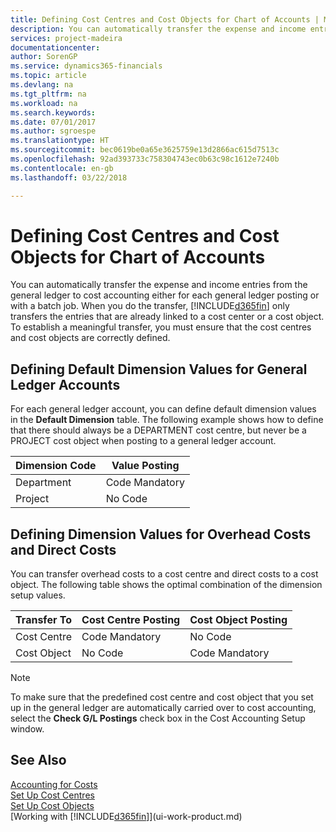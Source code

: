 ```yaml
---
title: Defining Cost Centres and Cost Objects for Chart of Accounts | Microsoft Docs
description: You can automatically transfer the expense and income entries from the general ledger to cost accounting either for each general ledger posting or with a batch job. When you do the transfer, the system only transfers the entries that are already linked to a cost centre or a cost object. To establish a meaningful transfer, you must ensure that the cost centres and cost objects are correctly defined.
services: project-madeira
documentationcenter: 
author: SorenGP
ms.service: dynamics365-financials
ms.topic: article
ms.devlang: na
ms.tgt_pltfrm: na
ms.workload: na
ms.search.keywords: 
ms.date: 07/01/2017
ms.author: sgroespe
ms.translationtype: HT
ms.sourcegitcommit: bec0619be0a65e3625759e13d2866ac615d7513c
ms.openlocfilehash: 92ad393733c758304743ec0b63c98c1612e7240b
ms.contentlocale: en-gb
ms.lasthandoff: 03/22/2018

---
```

# <a name="defining-cost-centers-and-cost-objects-for-chart-of-accounts"></a>Defining Cost Centres and Cost Objects for Chart of Accounts
You can automatically transfer the expense and income entries from the general ledger to cost accounting either for each general ledger posting or with a batch job. When you do the transfer, [!INCLUDE[d365fin](includes/d365fin_md.md)] only transfers the entries that are already linked to a cost center or a cost object. To establish a meaningful transfer, you must ensure that the cost centres and cost objects are correctly defined.  

## <a name="defining-default-dimension-values-for-general-ledger-accounts"></a>Defining Default Dimension Values for General Ledger Accounts  
For each general ledger account, you can define default dimension values in the **Default Dimension** table. The following example shows how to define that there should always be a DEPARTMENT cost centre, but never be a PROJECT cost object when posting to a general ledger account.  

|**Dimension Code**|**Value Posting**|  
|------------------------------------------|-----------------------------------------|  
|Department|Code Mandatory|  
|Project|No Code|  

## <a name="defining-dimension-values-for-overhead-costs-and-direct-costs"></a>Defining Dimension Values for Overhead Costs and Direct Costs  
 You can transfer overhead costs to a cost centre and direct costs to a cost object. The following table shows the optimal combination of the dimension setup values.  

|Transfer To|Cost Centre Posting|Cost Object Posting|  
|-----------------|-------------------------|-------------------------|  
|Cost Centre|Code Mandatory|No Code|  
|Cost Object|No Code|Code Mandatory|  

> [!NOTE]  
>  To make sure that the predefined cost centre and cost object that you set up in the general ledger are automatically carried over to cost accounting, select the **Check G/L Postings** check box in the Cost Accounting Setup window.  

## <a name="see-also"></a>See Also  
[Accounting for Costs](finance-manage-cost-accounting.md)  
[Set Up Cost Centres](finance-how-to-set-up-cost-centers.md)   
[Set Up Cost Objects](finance-how-to-set-up-cost-objects.md)  
[Working with [!INCLUDE[d365fin](includes/d365fin_md.md)]](ui-work-product.md)


